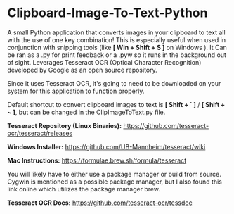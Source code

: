 # Clipboard-Image-To-Text-Python
A small Python application that converts images in your clipboard to text all with the use of one key combination! This is especially useful when used in conjunction with snipping tools (like **[ Win + Shift + S ]** on Windows ). It Can be ran as a .py for print feedback or a .pyw so it runs in the background out of sight. Leverages Tesseract OCR (Optical Character Recognition) developed by Google as an open source repository.

Since it uses Tesseract OCR, it's going to need to be downloaded on your system for this application to function properly. 

Default shortcut to convert clipboard images to text is **[ Shift + ` ]** / **[ Shift + ~ ]**, but can be changed in the ClipImageToText.py file.

**Tesseract Repository (Linux Binaries):**
https://github.com/tesseract-ocr/tesseract/releases

**Windows Installer:**
https://github.com/UB-Mannheim/tesseract/wiki

**Mac Instructions:**
https://formulae.brew.sh/formula/tesseract

You will likely have to either use a package manager or build from source. Cygwin is mentioned as a possible package manager, but I also found this link online which utilizes the package manager brew.

**Tesseract OCR Docs:**
https://github.com/tesseract-ocr/tessdoc